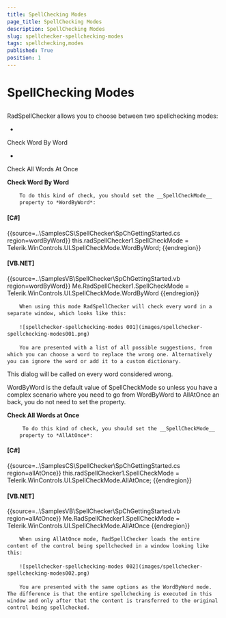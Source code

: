 ```yaml
---
title: SpellChecking Modes
page_title: SpellChecking Modes
description: SpellChecking Modes
slug: spellchecker-spellchecking-modes
tags: spellchecking,modes
published: True
position: 1
---
```


# SpellChecking Modes



## 

RadSpellChecker allows you to choose between two spellchecking modes:



* 

Check Word By Word

* 

Check All Words At Once



__Check Word By Word__
        
        To do this kind of check, you should set the __SpellCheckMode__
        property to *WordByWord*:
        



#### __[C#]__

{{source=..\SamplesCS\SpellChecker\SpChGettingStarted.cs region=wordByWord}}
	            this.radSpellChecker1.SpellCheckMode = Telerik.WinControls.UI.SpellCheckMode.WordByWord;
	{{endregion}}



#### __[VB.NET]__

{{source=..\SamplesVB\SpellChecker\SpChGettingStarted.vb region=wordByWord}}
	        Me.RadSpellChecker1.SpellCheckMode = Telerik.WinControls.UI.SpellCheckMode.WordByWord
	{{endregion}}


      	
      	
      	When using this mode RadSpellChecker will check every word in a separate window, which looks like this:
      	
      	![spellchecker-spellchecking-modes 001](images/spellchecker-spellchecking-modes001.png)
        
        You are presented with a list of all possible suggestions, from which you can choose a word to replace the wrong one. Alternatively you can ignore the word or add it to a custom dictionary.
        


>

This dialog will be called on every word considered wrong.

>

WordByWord is the default value of SpellCheckMode so unless you have a complex scenario
	  where you need to go from WordByWord to AllAtOnce an back, you do not need to set the property.

__Check All Words at Once__
        
         To do this kind of check, you should set the __SpellCheckMode__
        property to *AllAtOnce*:
        



#### __[C#]__

{{source=..\SamplesCS\SpellChecker\SpChGettingStarted.cs region=allAtOnce}}
	            this.radSpellChecker1.SpellCheckMode = Telerik.WinControls.UI.SpellCheckMode.AllAtOnce;
	{{endregion}}



#### __[VB.NET]__

{{source=..\SamplesVB\SpellChecker\SpChGettingStarted.vb region=allAtOnce}}
	        Me.RadSpellChecker1.SpellCheckMode = Telerik.WinControls.UI.SpellCheckMode.AllAtOnce
	{{endregion}}


    	
    	
    	When using AllAtOnce mode, RadSpellChecker loads the entire content of the control being spellchecked in a window looking like this:
    	
 		![spellchecker-spellchecking-modes 002](images/spellchecker-spellchecking-modes002.png)
    	
    	You are presented with the same options as the WordByWord mode. The difference is that the entire spellchecking is executed in this window and only after that the content is transferred to the original control being spellchecked.
        
        
        
